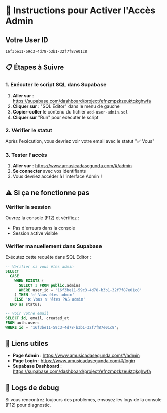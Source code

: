 # 🎯 Instructions pour Activer l'Accès Admin

## Votre User ID
```
16f3be11-59c3-4d78-b3b1-32f7f87e01c8
```

## 📋 Étapes à Suivre

### 1. Exécuter le script SQL dans Supabase

1. **Aller sur** : https://supabase.com/dashboard/project/efnzmpzkzeuktqkghwfa
2. **Cliquer sur** : "SQL Editor" dans le menu de gauche
3. **Copier-coller** le contenu du fichier `add-user-admin.sql`
4. **Cliquer sur** "Run" pour exécuter le script

### 2. Vérifier le statut

Après l'exécution, vous devriez voir votre email avec le statut "✅ Vous"

### 3. Tester l'accès

1. **Aller sur** : https://www.amusicadasegunda.com/#/admin
2. **Se connecter** avec vos identifiants
3. Vous devriez accéder à l'interface Admin !

## ⚠️ Si ça ne fonctionne pas

### Vérifier la session
Ouvrez la console (F12) et vérifiez :
- Pas d'erreurs dans la console
- Session active visible

### Vérifier manuellement dans Supabase

Exécutez cette requête dans SQL Editor :

```sql
-- Vérifier si vous êtes admin
SELECT 
  CASE 
    WHEN EXISTS (
      SELECT 1 FROM public.admins 
      WHERE user_id = '16f3be11-59c3-4d78-b3b1-32f7f87e01c8'
    ) THEN '✅ Vous êtes admin'
    ELSE '❌ Vous n''êtes PAS admin'
  END as status;

-- Voir votre email
SELECT id, email, created_at 
FROM auth.users 
WHERE id = '16f3be11-59c3-4d78-b3b1-32f7f87e01c8';
```

## 🔗 Liens utiles

- **Page Admin** : https://www.amusicadasegunda.com/#/admin
- **Page Login** : https://www.amusicadasegunda.com/#/login
- **Supabase Dashboard** : https://supabase.com/dashboard/project/efnzmpzkzeuktqkghwfa

## 📝 Logs de debug

Si vous rencontrez toujours des problèmes, envoyez les logs de la console (F12) pour diagnostic.

